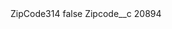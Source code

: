 <?xml version="1.0" encoding="UTF-8"?>
<CustomMetadata xmlns="http://soap.sforce.com/2006/04/metadata" xmlns:xsi="http://www.w3.org/2001/XMLSchema-instance" xmlns:xsd="http://www.w3.org/2001/XMLSchema">
    <label>ZipCode314</label>
    <protected>false</protected>
    <values>
        <field>Zipcode__c</field>
        <value xsi:type="xsd:string">20894</value>
    </values>
</CustomMetadata>

